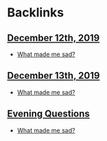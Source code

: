 
# Backlinks
## [December 12th, 2019](<December 12th, 2019.md>)
- [What made me sad?](<What made me sad?.md>)

## [December 13th, 2019](<December 13th, 2019.md>)
- [What made me sad?](<What made me sad?.md>)

## [Evening Questions](<Evening Questions.md>)
- [What made me sad?](<What made me sad?.md>)

